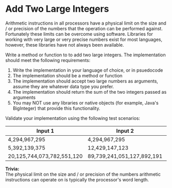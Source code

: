 # Add Two Large Integers

Arithmetic instructions in all processors have a physical limit on the size and / or precision of the numbers that the operation can be performed against. Fortunately these limits can be overcome using software. Libraries for working with very large or very precise numbers exist for most languages, however, these libraries have not always been available.

Write a method or function to to add two large integers. The implementation should meet the following requirements:

1. Write the implementation in your language of choice, or in psuedocode
2. The implementation should be a method or function
3. The implementation should accept two large numbers as arguments, assume they are whatever data type you prefer.
4. The implementation should return the sum of the two integers passed as arguments
5. You may NOT use any libraries or native objects (for example, Java's BigInteger) that provide this functionality.

Validate your implementation using the following test scenarios:

| Input 1 | Input 2 | Result  |
| ------ | ------ | -----: |
|  4,294,967,295  |  4,294,967,295  |  8,589,934,590  |
|  5,392,139,375  |  12,429,147,123  |  17,821,286,498  |
|  20,125,744,073,782,551,120  |  89,739,241,051,127,892,191  |  109,864,985,124,910,443,311  |

**Trivia:**  
The physical limit on the size and / or precision of the numbers arithmetic instructions can operate on is typically the processor's word length.

